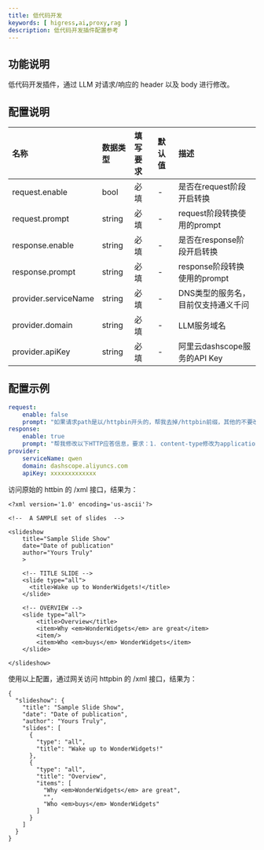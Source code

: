 ```yaml
---
title: 低代码开发
keywords: [ higress,ai,proxy,rag ]
description: 低代码开发插件配置参考
---
```


## 功能说明

低代码开发插件，通过 LLM 对请求/响应的 header 以及 body 进行修改。

## 配置说明

| 名称                   | 数据类型 | 填写要求 | 默认值 | 描述                     |
|:---------------------| :-  | :-  |:----|:-----------------------|
| request.enable       | bool | 必填 | -   | 是否在request阶段开启转换       |
| request.prompt       | string | 必填 | -   | request阶段转换使用的prompt   |
| response.enable      | string | 必填 | -   | 是否在response阶段开启转换      |
| response.prompt      | string | 必填 | -   | response阶段转换使用的prompt  |
| provider.serviceName | string | 必填 | -   | DNS类型的服务名，目前仅支持通义千问    |
| provider.domain      | string | 必填 | -   | LLM服务域名                |
| provider.apiKey      | string | 必填 | -   | 阿里云dashscope服务的API Key |

## 配置示例

```yaml
request:
    enable: false
    prompt: "如果请求path是以/httpbin开头的，帮我去掉/httpbin前缀，其他的不要改。"
response: 
    enable: true
    prompt: "帮我修改以下HTTP应答信息，要求：1. content-type修改为application/json；2. body由xml转化为json；3. 移除content-length。"
provider: 
    serviceName: qwen
    domain: dashscope.aliyuncs.com
    apiKey: xxxxxxxxxxxxx
```

访问原始的 httbin 的 /xml 接口，结果为：
```
<?xml version='1.0' encoding='us-ascii'?>

<!--  A SAMPLE set of slides  -->

<slideshow 
    title="Sample Slide Show"
    date="Date of publication"
    author="Yours Truly"
    >

    <!-- TITLE SLIDE -->
    <slide type="all">
      <title>Wake up to WonderWidgets!</title>
    </slide>

    <!-- OVERVIEW -->
    <slide type="all">
        <title>Overview</title>
        <item>Why <em>WonderWidgets</em> are great</item>
        <item/>
        <item>Who <em>buys</em> WonderWidgets</item>
    </slide>

</slideshow>
```

使用以上配置，通过网关访问 httpbin 的 /xml 接口，结果为：
```
{
  "slideshow": {
    "title": "Sample Slide Show",
    "date": "Date of publication",
    "author": "Yours Truly",
    "slides": [
      {
        "type": "all",
        "title": "Wake up to WonderWidgets!"
      },
      {
        "type": "all",
        "title": "Overview",
        "items": [
          "Why <em>WonderWidgets</em> are great",
          "",
          "Who <em>buys</em> WonderWidgets"
        ]
      }
    ]
  }
}
```